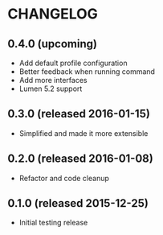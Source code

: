 # CHANGELOG

## 0.4.0 (upcoming)

- Add default profile configuration
- Better feedback when running command
- Add more interfaces
- Lumen 5.2 support

## 0.3.0 (released 2016-01-15)

- Simplified and made it more extensible

## 0.2.0 (released 2016-01-08)

- Refactor and code cleanup

## 0.1.0 (released 2015-12-25)

- Initial testing release

